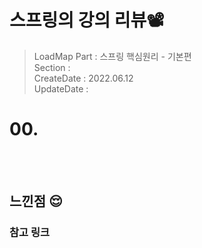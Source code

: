 
# 스프링의 강의 리뷰📽
> LoadMap Part : 스프링 핵심원리 - 기본편   
> Section :   
> CreateDate : 2022.06.12  
> UpdateDate :


# 00.


<br></br>

## 느낀점 😌

### 참고 링크

